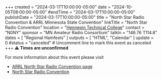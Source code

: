 +++
created = "2024-03-17T10:00:00-05:00"
date = "2024-10-05T08:00:00-05:00"
#endTime = "2024-03-17T10:00:00-05:00"
publishDate = "2024-03-17T10:00:00-05:00"
title = "North Star Radio Convention & ARRL Minnesota State Convention"
linkTitle = "North Star Radio Convention"
location = "[Hennepin Technical College](https://maps.app.goo.gl/zRBVMpU5j4kdaMMJ8)"
contact = "N0NY"
sponsor = "MN Amateur Radio Consortium"
talkIn = "146.76 T114.8"
dates = [ "Regional Hamfests" ]
outputs = [ "HTML", "Calendar" ]
update = 0
#status = "canceled"	# Uncomment line to mark this event as canceled	
+++
:warning: **Times are unconfirmed**

For more information about this event please visit
* [ARRL North Star Radio Convention page](http://www.arrl.org/hamfests/north-star-radio-convention-arrl-minnesota-state-convention)
* [North Star Radio Convention](https://conv2023.tcfmc.org/)
